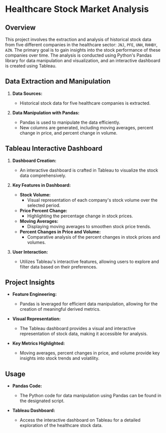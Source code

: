 <img srs="healthcare.jpg">

# Healthcare Stock Market Analysis

## Overview

This project involves the extraction and analysis of historical stock data from five different companies in the healthcare sector: `JNJ`, `PFE`, `UNH`, `RHHBY`, `AZN`. The primary goal is to gain insights into the stock performance of these companies over time. The analysis is conducted using Python's Pandas library for data manipulation and visualization, and an interactive dashboard is created using Tableau.

## Data Extraction and Manipulation

1. **Data Sources:**
   - Historical stock data for five healthcare companies is extracted.

2. **Data Manipulation with Pandas:**
   - Pandas is used to manipulate the data efficiently.
   - New columns are generated, including moving averages, percent change in price, and percent change in volume.

## Tableau Interactive Dashboard

1. **Dashboard Creation:**
   - An interactive dashboard is crafted in Tableau to visualize the stock data comprehensively.

2. **Key Features in Dashboard:**
   - **Stock Volume:**
     - Visual representation of each company's stock volume over the selected period.
   - **Price Percent Change:**
     - Highlighting the percentage change in stock prices.
   - **Moving Averages:**
     - Displaying moving averages to smoothen stock price trends.
   - **Percent Changes in Price and Volume:**
     - Comparative analysis of the percent changes in stock prices and volumes.

3. **User Interaction:**
   - Utilizes Tableau's interactive features, allowing users to explore and filter data based on their preferences.

## Project Insights

- **Feature Engineering:**
  - Pandas is leveraged for efficient data manipulation, allowing for the creation of meaningful derived metrics.

- **Visual Representation:**
  - The Tableau dashboard provides a visual and interactive representation of stock data, making it accessible for analysis.

- **Key Metrics Highlighted:**
  - Moving averages, percent changes in price, and volume provide key insights into stock trends and volatility.

## Usage

- **Pandas Code:**
  - The Python code for data manipulation using Pandas can be found in the designated script.

- **Tableau Dashboard:**
  - Access the interactive dashboard on Tableau for a detailed exploration of the healthcare stock data.



